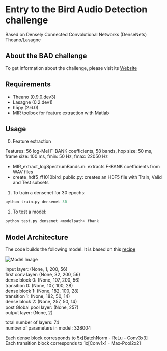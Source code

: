 # Entry to the Bird Audio Detection challenge
Based on Densely Connected Convolutional Networks (DenseNets) Theano/Lasagne

## About the BAD challenge
To get information about the challenge, please visit its [Website](http://machine-listening.eecs.qmul.ac.uk/bird-audio-detection-challenge/)

## Requirements
* Theano (0.9.0.dev3)
* Lasagne (0.2.dev1)
* h5py (2.6.0)
* MIR toolbox for feature extraction with Matlab


## Usage
0. Feature extraction

Features: 56 log-Mel F-BANK coefficients, 58 bands, hop size: 50 ms, frame size: 100 ms, fmin: 50 Hz, fmax: 22050 Hz

   * MIR_extract_logSpectrumBands.m: extracts F-BANK coefficients from WAV files
   * create_hdf5_ff1010bird_public.py: creates an HDF5 file with Train, Valid and Test subsets
   
1. To train a densenet for 30 epochs:

```python
python train.py densenet 30
```

2. To test a model:

```python
python test.py densenet <modelpath> fbank
```

## Model Architecture
The code builds the following model. It is based on this [recipe](https://github.com/Lasagne/Recipes/tree/de347e97032569be017cc24319c471de92ac8b40/papers/densenet)

![Model Image](bird_audio_detection_challenge/densenet.png)


input layer: (None, 1, 200, 56)<br/>
first conv layer: (None, 32, 200, 56)<br/>
dense block 0: (None, 107, 200, 56)<br/>
transition 0: (None, 107, 100, 28)<br/>
dense block 1: (None, 182, 100, 28)<br/>
transition 1: (None, 182, 50, 14)<br/>
dense block 2: (None, 257, 50, 14)<br/>
post Global pool layer: (None, 257)<br/>
output layer: (None, 2)

total number of layers: 74<br/>
number of parameters in model: 328004<br/>

Each dense block corresponds to 5x[BatchNorm - ReLu - Conv3x3]<br/>
Each transition block corresponds to 1x[Conv1x1 - Max-Pool2x2]<br/>

